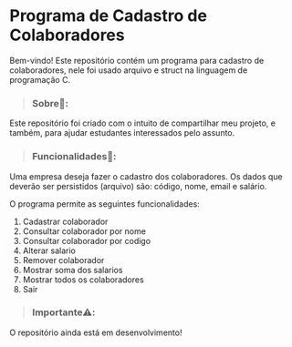 # Programa de Cadastro de Colaboradores

Bem-vindo! Este repositório contém um programa para cadastro de colaboradores, nele foi usado arquivo e struct na linguagem de programação C.

> ### Sobre📃:

Este repositório foi criado com o intuito de compartilhar meu projeto, e também, para ajudar estudantes interessados pelo assunto.

> ### Funcionalidades📃:

Uma empresa deseja fazer o cadastro dos colaboradores. Os dados que deverão ser persistidos (arquivo) são: código, nome, email e salário.

O programa permite as seguintes funcionalidades:

1) Cadastrar colaborador
2) Consultar colaborador por nome
3) Consultar colaborador por codigo
4) Alterar salario
5) Remover colaborador
6) Mostrar soma dos salarios
7) Mostrar todos os colaboradores
0) Sair

> ### Importante⚠️:

O repositório ainda está em desenvolvimento!


